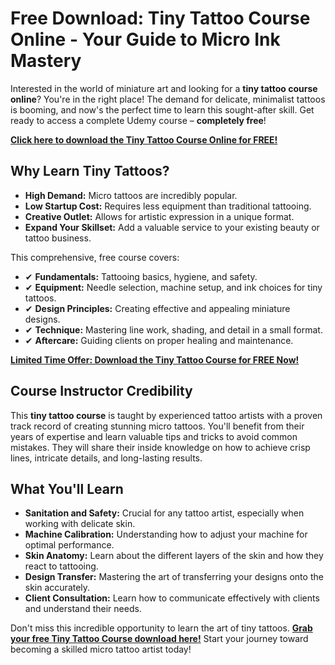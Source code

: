 # Free Download: Tiny Tattoo Course Online - Your Guide to Micro Ink Mastery

Interested in the world of miniature art and looking for a **tiny tattoo course online**? You're in the right place! The demand for delicate, minimalist tattoos is booming, and now's the perfect time to learn this sought-after skill. Get ready to access a complete Udemy course – **completely free**!

[**Click here to download the Tiny Tattoo Course Online for FREE!**](https://udemywork.com/tiny-tattoo-course-online)

## Why Learn Tiny Tattoos?

*   **High Demand:** Micro tattoos are incredibly popular.
*   **Low Startup Cost:** Requires less equipment than traditional tattooing.
*   **Creative Outlet:** Allows for artistic expression in a unique format.
*   **Expand Your Skillset:** Add a valuable service to your existing beauty or tattoo business.

This comprehensive, free course covers:

*   ✔ **Fundamentals:** Tattooing basics, hygiene, and safety.
*   ✔ **Equipment:** Needle selection, machine setup, and ink choices for tiny tattoos.
*   ✔ **Design Principles:** Creating effective and appealing miniature designs.
*   ✔ **Technique:** Mastering line work, shading, and detail in a small format.
*   ✔ **Aftercare:** Guiding clients on proper healing and maintenance.

[**Limited Time Offer: Download the Tiny Tattoo Course for FREE Now!**](https://udemywork.com/tiny-tattoo-course-online)

## Course Instructor Credibility

This **tiny tattoo course** is taught by experienced tattoo artists with a proven track record of creating stunning micro tattoos. You'll benefit from their years of expertise and learn valuable tips and tricks to avoid common mistakes. They will share their inside knowledge on how to achieve crisp lines, intricate details, and long-lasting results.

## What You'll Learn

*   **Sanitation and Safety:** Crucial for any tattoo artist, especially when working with delicate skin.
*   **Machine Calibration:** Understanding how to adjust your machine for optimal performance.
*   **Skin Anatomy:** Learn about the different layers of the skin and how they react to tattooing.
*   **Design Transfer:** Mastering the art of transferring your designs onto the skin accurately.
*   **Client Consultation:** Learn how to communicate effectively with clients and understand their needs.

Don't miss this incredible opportunity to learn the art of tiny tattoos. **[Grab your free Tiny Tattoo Course download here!](https://udemywork.com/tiny-tattoo-course-online)** Start your journey toward becoming a skilled micro tattoo artist today!
